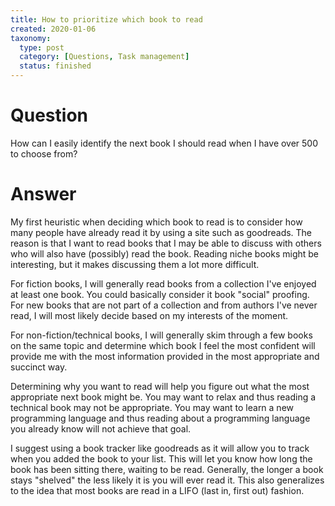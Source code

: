 ```yaml
---
title: How to prioritize which book to read
created: 2020-01-06
taxonomy:
  type: post
  category: [Questions, Task management]
  status: finished
---
```


# Question
How can I easily identify the next book I should read when I have over 500 to choose from?

# Answer
My first heuristic when deciding which book to read is to consider how many people have already read it by using a site such as goodreads. The reason is that I want to read books that I may be able to discuss with others who will also have (possibly) read the book. Reading niche books might be interesting, but it makes discussing them a lot more difficult.

For fiction books, I will generally read books from a collection I've enjoyed at least one book. You could basically consider it book "social" proofing. For new books that are not part of a collection and from authors I've never read, I will most likely decide based on my interests of the moment.

For non-fiction/technical books, I will generally skim through a few books on the same topic and determine which book I feel the most confident will provide me with the most information provided in the most appropriate and succinct way.

Determining why you want to read will help you figure out what the most appropriate next book might be. You may want to relax and thus reading a technical book may not be appropriate. You may want to learn a new programming language and thus reading about a programming language you already know will not achieve that goal.

I suggest using a book tracker like goodreads as it will allow you to track when you added the book to your list. This will let you know how long the book has been sitting there, waiting to be read. Generally, the longer a book stays "shelved" the less likely it is you will ever read it. This also generalizes to the idea that most books are read in a LIFO (last in, first out) fashion.

